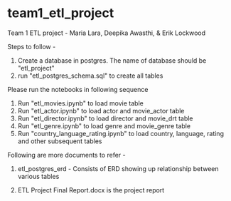 # team1_etl_project
Team 1 ETL project - Maria Lara, Deepika Awasthi, &amp; Erik Lockwood

Steps to follow -

1) Create a database in postgres. The name of database should be "etl_project"
2) run "etl_postgres_schema.sql" to create all tables

Please run the notebooks in following sequence

1) Run "etl_movies.ipynb" to load movie table
2) Run "etl_actor.ipynb" to load actor and movie_actor table
3) Run "etl_director.ipynb" to load director and movie_drt table
4) Run "etl_genre.ipynb" to load genre and movie_genre table
5) Run "country_language_rating.ipynb" to load country, language, rating and other subsequent tables


Following are more documents to refer  -

1) etl_postgres_erd - Consists of ERD showing up relationship between various tables

2) ETL Project Final Report.docx is the project report